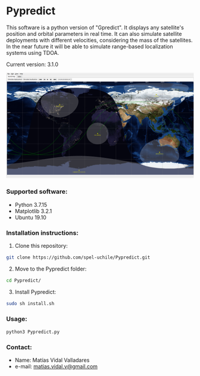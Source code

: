 # Pypredict

This software is a python version of "Gpredict". It displays any satellite's position and orbital parameters in real time. It can also simulate satellite deployments with different velocities, considering the mass of the satellites. In the near future it will be able to simulate range-based localization systems using TDOA.

Current version: 3.1.0

![](img/Screenshot.png)

### Supported software:

* Python 3.7.15
* Matplotlib 3.2.1
* Ubuntu 19.10

### Installation instructions:

1. Clone this repository:
```bash
git clone https://github.com/spel-uchile/Pypredict.git
```
2. Move to the Pypredict folder:
```bash
cd Pypredict/
```
3. Install Pypredict:
```bash
sudo sh install.sh
```

### Usage:
```bash
python3 Pypredict.py
```

### Contact:

* Name: Matías Vidal Valladares
* e-mail: matias.vidal.v@gmail.com

